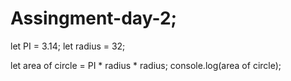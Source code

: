 # Assingment-day-2;
let PI = 3.14;
let radius = 32;

let area of circle = PI * radius * radius;
console.log(area of circle);

